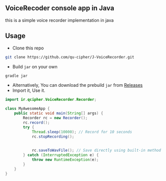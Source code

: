 ## VoiceRecoder console app in Java
this is a simple voice recorder implementation in java

## Usage
- Clone this repo
```bash
git clone https://github.com/qu-cipher/J-VoiceRecorder.git
```
- Build `jar` on your own
```bash
gradle jar
```
- Alternatively, You can download the prebuild `jar` from [Releases](https://github.com/qu-cipher/J-VoiceRecorder/releases)
- Import it, Use it.
```java
import ir.qcipher.VoiceRecorder.Recorder;

class MyAwesomeApp {
    public static void main(String[] args) {
        Recorder rc = new Recorder();
        rc.record();
        try {
            Thread.sleep(10000); // Record for 10 seconds
            rc.stopRecording();
    
    
            rc.saveToWavFile(); // Save directly using built-in method
        } catch (InterruptedException e) {
            throw new RuntimeException(e);
        }
    }
}
```
